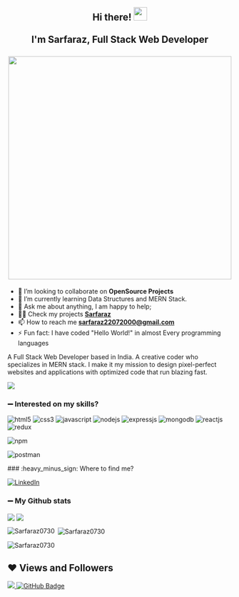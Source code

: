 <h2 align="center">
    <abc>
     <br>Hi there! <img src="https://user-images.githubusercontent.com/42378118/110234147-e3259600-7f4e-11eb-95be-0c4047144dea.gif" width="30"><br>
     <br> I'm Sarfaraz, Full Stack Web Developer<br>
     <br>
       <img src="https://media.giphy.com/media/SWoSkN6DxTszqIKEqv/giphy.gif"  width="500">
    </abc>
   </h2> 

<!-- **sarfaraz0730/sarfaraz0730** is a ✨ _special_ ✨ repository because its `README.md` (this file) appears on your GitHub profile.
Here are some ideas to get you started: -->
- 👯 I’m looking to collaborate on **OpenSource Projects**
- 🌱 I’m currently learning Data Structures and MERN Stack.
- 💬 Ask me about anything, I am happy to help;
- 👨‍💻 Check my projects **[Sarfaraz](https://github.com/Sarfaraz0730?tab=repositories)**
- 📫 How to reach me **sarfaraz22072000@gmail.com**
- ⚡ Fun fact: I have coded "Hello World!" in almost Every programming languages


A Full Stack Web Developer based in India. A creative coder who specializes in MERN stack. I make it my mission to design pixel-perfect websites and applications with optimized code that run blazing fast.


<img src="https://badges.pufler.dev/Commits/yearly/Sarfaraz0730" />

### :heavy_minus_sign: Interested on my skills?
<p>
<a><img src="https://img.shields.io/badge/HTML5-E34F26?style=for-the-badge&logo=html5&logoColor=white" alt="html5"/></a>
<a><img src="https://img.shields.io/badge/CSS3-1572B6?style=for-the-badge&logo=css3&logoColor=white" alt="css3"/> </a>
<a><img src="https://img.shields.io/badge/JavaScript-323330?style=for-the-badge&logo=javascript&logoColor=F7DF1E" alt="javascript"/></a>
<a><img src="https://img.shields.io/badge/Node.js-339933?style=for-the-badge&logo=nodedotjs&logoColor=white" alt="nodejs" /></a>
<a><img src="https://img.shields.io/badge/Express.js-000000?style=for-the-badge&logo=express&logoColor=white" alt="expressjs"/></a>
<a><img src="https://img.shields.io/badge/MongoDB-4EA94B?style=for-the-badge&logo=mongodb&logoColor=white" alt="mongodb"/></a>
<a><img src="https://img.shields.io/badge/React-20232A?style=for-the-badge&logo=react&logoColor=61DAFB" alt="reactjs" /></a>
<a><img src="https://img.shields.io/badge/Redux-593D88?style=for-the-badge&logo=redux&logoColor=white" alt="redux" /></a>

<a><img src="https://img.shields.io/badge/npm-CB3837?style=for-the-badge&logo=npm&logoColor=white" alt="npm"/></a>

<a><img src="https://img.shields.io/badge/Postman-FF6C37?style=for-the-badge&logo=Postman&logoColor=white" alt="postman"/></a>



 


</p>
### :heavy_minus_sign: Where to find me?
<p> <a href="https://www.linkedin.com/in/sarfaraz-sheikh-5622561a7/" target="_blank">
    <img alt="LinkedIn" src="https://img.shields.io/badge/linkedin-%230077B5.svg?&style=for-the-badge&logo=linkedin&logoColor=white" /></a> 
    <!-- <a href="" target="_blank"> -->
<!--         
        <img alt="Medium" src="https://img.shields.io/badge/medium-%2312100E.svg?&style=for-the-badge&logo=medium&logoColor=white" /> -->
    </a>
</p>

### :heavy_minus_sign: My Github stats
<p>

<img align="center" src="https://github-readme-stats.vercel.app/api?username=Sarfaraz0730&count_private=true&show_icons=trueline_height=21&bg_color=0,EC6C6C,FFD479,FFFC79,73FA79&theme=graywhite">	
<img align="center" src="https://github-readme-streak-stats.herokuapp.com/?user=Sarfaraz0730&theme=dracula">
</p>
<p><img align="left" src="https://github-readme-stats.vercel.app/api/top-langs?username=Sarfaraz0730&show_icons=true&locale=en&layout=compact" alt="Sarfaraz0730" /></p>
<p>&nbsp;<img align="center" src="https://github-readme-stats.vercel.app/api?username=Sarfaraz0730&show_icons=true&locale=en" alt="Sarfaraz0730" /></p>
<p><img align="center" src="https://github-readme-streak-stats.herokuapp.com/?user=Sarfaraz0730&" alt="Sarfaraz0730" /></p>

<!-- <a href="https://github.com/Sarfaraz0730/github-readme-activity-graph"><img alt="Sarfaraz0730's Activity Graph" src="https://activity-graph.herokuapp.com/graph?username=Sarfaraz0730&bg_color=0D1117&color=5BCDEC&line=5BCDEC&point=FFFFFF&hide_border=true" /></a> -->



## ❤ Views and Followers
<a href="https://github.com/Meghna-DAS/github-profile-views-counter">
    <img src="https://komarev.com/ghpvc/?username=Sarfaraz0730">
</a>
<a href="https://github.com/Sarfaraz0730?tab=followers"><img src="https://img.shields.io/github/followers/Sarfaraz0730?label=Followers&style=social" alt="GitHub Badge"></a>

<!-- 
<img src="https://raw.githubusercontent.com/Trilokia/Trilokia/379277808c61ef204768a61bbc5d25bc7798ccf1/bottom_header.svg"> -->
